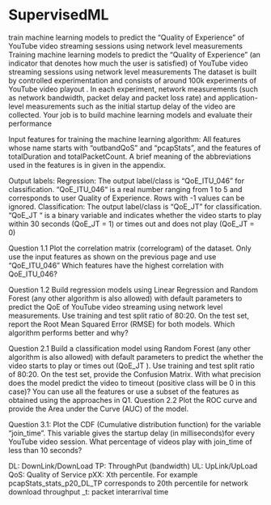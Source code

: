 # SupervisedML
train machine learning models to predict the “Quality of Experience” of YouTube video streaming sessions using network level measurements
Training machine learning models to predict the “Quality of Experience” (an indicator that denotes how much the user is satisfied)
of YouTube video streaming sessions using network level measurements
The dataset is built by controlled experimentation and consists of around 100k experiments of YouTube video playout . In each experiment, network measurements (such as network bandwidth, packet delay and packet loss rate) and application-level measurements such as the initial startup delay of the video are collected. Your job is to build machine learning models and evaluate their performance 

Input features for training the machine learning algorithm: All features whose name starts with “outbandQoS” and “pcapStats”, and the features of totalDuration and totalPacketCount. A brief meaning of the abbreviations used in the features is in given in the appendix.

Output labels:
 Regression: 	The output label/class is “QoE_ITU_046” for classification. “QoE_ITU_046“ is a real number ranging from 1 to 5 and corresponds to user Quality of Experience. Rows with -1 values can be ignored. 
Classification:	 The output label/class is “QoE_JT” for classification. “QoE_JT “ is a binary variable and indicates whether the video starts to play within 30 seconds (QoE_JT = 1) or times out and does not play (QoE_JT = 0)


Question 1.1 Plot the correlation matrix (correlogram) of the dataset. Only use the input features as shown on the previous page and use “QoE_ITU_046” Which features have the highest correlation with QoE_ITU_046?	

Question 1.2 Build regression models using Linear Regression and Random Forest (any other algorithm is also allowed) with default parameters to predict the QoE of YouTube video streaming using network level measurements. Use training and test split ratio of 80:20. On the test set, report the Root Mean Squared Error (RMSE) for both models. Which algorithm performs better and why?

Question 2.1 Build a classification model using Random Forest (any other algorithm is also allowed) with default parameters to predict the whether the video starts to play or times out (QoE_JT ). Use training and test split ratio of 80:20. On the test set, provide the Confusion Matrix. With what precision does the model predict the video to timeout (positive class will be 0 in this case)? You can use all the features or use a subset of the features as obtained using the approaches in Q1.
Question 2.2 Plot the ROC curve and provide the Area under the Curve (AUC) of the model.

Question 3.1: Plot the CDF (Cumulative distribution function) for the variable “join_time”. This variable gives the startup delay (in milliseconds)for every YouTube video session. What percentage of videos play with join_time of less than 10 seconds?

DL: DownLink/DownLoad 
TP: ThroughPut (bandwidth)
 UL: UpLink/UpLoad 
QoS: Quality of Service 
pXX: Xth percentile. 
For example pcapStats_stats_p20_DL_TP corresponds to 20th percentile for network download throughput _t: packet interarrival time

